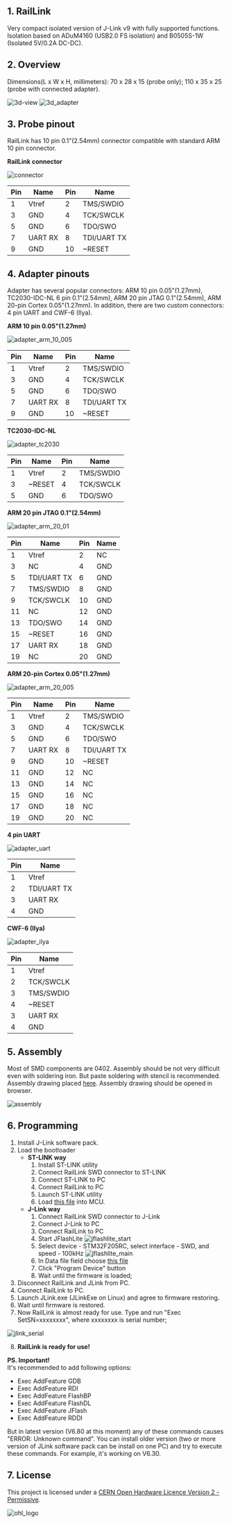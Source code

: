 ## 1. RailLink
Very compact isolated version of J-Link v9 with fully supported functions.
Isolation based on ADuM4160 (USB2.0 FS isolation) and B0505S-1W (Isolated 5V/0.2A DC-DC).

## 2. Overview
Dimensions(L x W x H, millimeters): 70 x 28 x 15 (probe only); 110 x 35 x 25 (probe with connected adapter).
>
![3d-view](https://habrastorage.org/webt/_x/eb/be/_xebbex11apcut3lnv1f2dbkm3w.png)
![3d_adapter](https://habrastorage.org/webt/ow/93/0u/ow930ulf7yfhhmgjfrsbnaum-ma.png)

## 3. Probe pinout
RailLink has 10 pin 0.1"(2.54mm) connector compatible with standard ARM 10 pin connector.

<b>RailLink connector</b>

![connector](https://habrastorage.org/webt/vl/yd/fx/vlydfxhfjvs-mkcmbxkxz60urnc.png)

|Pin|Name   |Pin|Name        |
|---|-------|---|------------|
|1  |Vtref  |2  | TMS/SWDIO  |
|3  |GND    |4  | TCK/SWCLK  |
|5  |GND    |6  | TDO/SWO    |
|7  |UART RX|8  | TDI/UART TX|
|9  |GND    |10 | ~RESET     |

## 4. Adapter pinouts
Adapter has several popular connectors: ARM 10 pin 0.05"(1.27mm), TC2030-IDC-NL  6 pin 0.1"(2.54mm), ARM 20 pin JTAG 0.1"(2.54mm), ARM 20-pin Cortex 0.05"(1.27mm). In addition, there are two custom connectors: 4 pin UART and CWF-6 (Ilya).

<b>ARM 10 pin 0.05"(1.27mm)</b>

![adapter_arm_10_005](https://habrastorage.org/webt/he/yg/op/heygoptkfajqtc22bssibfniqei.png)

|Pin|Name   |Pin|Name        |
|---|-------|---|------------|
|1  |Vtref  |2  | TMS/SWDIO  |
|3  |GND    |4  | TCK/SWCLK  |
|5  |GND    |6  | TDO/SWO    |
|7  |UART RX|8  | TDI/UART TX|
|9  |GND    |10 | ~RESET     |

<b>TC2030-IDC-NL</b>

![adapter_tc2030](https://habrastorage.org/webt/6x/v6/kd/6xv6kd15zhcsmwnb78b7dsh4qqu.png)

|Pin|Name   |Pin|Name        |
|---|-------|---|------------|
|1  |Vtref  |2  | TMS/SWDIO  |
|3  |~RESET |4  | TCK/SWCLK  |
|5  |GND    |6  | TDO/SWO    |

<b>ARM 20 pin JTAG 0.1"(2.54mm)</b>

![adapter_arm_20_01](https://habrastorage.org/webt/m4/aw/ed/m4awedacnbskbvltodqzmomjcag.png)

|Pin|Name        |Pin|Name |
|---|------------|---|-----|
|1  |Vtref       |2  | NC  |
|3  |NC          |4  | GND |
|5  |TDI/UART TX |6  | GND |
|7  |TMS/SWDIO   |8  | GND |
|9  |TCK/SWCLK   |10 | GND |
|11 |NC          |12 | GND |
|13 |TDO/SWO     |14 | GND |
|15 |~RESET      |16 | GND |
|17 |UART RX     |18 | GND |
|19 |NC          |20 | GND |

<b>ARM 20-pin Cortex 0.05"(1.27mm)</b>

![adapter_arm_20_005](https://habrastorage.org/webt/ph/pi/y9/phpiy9kug__25o728f3x_az4eoe.png)

|Pin|Name   |Pin|Name        |
|---|-------|---|------------|
|1  |Vtref  |2  | TMS/SWDIO  |
|3  |GND    |4  | TCK/SWCLK  |
|5  |GND    |6  | TDO/SWO    |
|7  |UART RX|8  | TDI/UART TX|
|9  |GND    |10 | ~RESET     |
|11 |GND    |12 | NC         |
|13 |GND    |14 | NC         |
|15 |GND    |16 | NC         |
|17 |GND    |18 | NC         |
|19 |GND    |20 |NC          |

<b>4 pin UART</b>

![adapter_uart](https://habrastorage.org/webt/5f/zt/kr/5fztkrevyvydh7mmqwgypmdoxa4.png)

|Pin|Name        |
|---|------------|
|1  |Vtref       |
|2  |TDI/UART TX |
|3  |UART RX     |
|4  |GND         |

<b>CWF-6 (Ilya)</b>

![adapter_ilya](https://habrastorage.org/webt/uv/bf/nx/uvbfnxeewhd_vqp6n3rcabkhb1k.png)

|Pin|Name        |
|---|------------|
|1  |Vtref       |
|2  |TCK/SWCLK   |
|3  |TMS/SWDIO   |
|4  |~RESET      |
|3  |UART RX     |
|4  |GND         |

## 5. Assembly
Most of SMD components are 0402.
Assembly should be not very difficult even with soldering iron.
But paste soldering with stencil is recommended.
Assembly drawing placed [here](https://github.com/Misaka0x2730/RailLink/blob/master/BOM/ibom.html).
Assembly drawing should be opened in browser.

![assembly](https://habrastorage.org/webt/uc/lw/lo/uclwloujzgkngtp4kwmblarj3kw.png)

## 6. Programming
 1. Install J-Link software pack.
 2. Load the bootloader
    * <b>ST-LINK way</b>
      1. Install ST-LINK utility
      2. Connect RailLink SWD connector to ST-LINK
      3. Connect ST-LINK to PC
      4. Connect RailLink to PC
      5. Launch ST-LINK utility
      6. Load [this file](https://github.com/Kevincoooool/MCU_Link_Diy/blob/master/%E5%9B%BA%E4%BB%B6%E5%8D%87%E7%BA%A7%E6%96%B9%E5%BC%8F/JLink-v9_bootloader%E5%9B%BA%E4%BB%B6/bootloader.bin)
      into MCU.
    * <b>J-Link way</b>
      1. Connect RailLink SWD connector to J-Link
      2. Connect J-Link to PC
      3. Connect RailLink to PC
      4. Start JFlashLite
      ![jflashlite_start](https://habrastorage.org/webt/xg/3n/0r/xg3n0rdvlfh1_jckjnhhsvrtotw.png)
      6. Select device - STM32F205RC, select interface - SWD, and speed - 100kHz
      ![jflashlite_main](https://habrastorage.org/webt/oh/pp/m3/ohppm38j8ddi04ctbadl1r0wgu8.png)
      8. In Data file field choose [this file](https://github.com/Kevincoooool/MCU_Link_Diy/blob/master/%E5%9B%BA%E4%BB%B6%E5%8D%87%E7%BA%A7%E6%96%B9%E5%BC%8F/JLink-v9_bootloader%E5%9B%BA%E4%BB%B6/bootloader.bin)
      9. Click "Program Device" button
      10. Wait until the firmware is loaded;
  3. Disconnect RailLink and JLink from PC.
  4. Connect RailLink to PC.
  5. Launch JLink.exe (JLinkExe on Linux) and agree to firmware restoring.
  6. Wait until firmware is restored.
  7. Now RailLink is almost ready for use. Type and run "Exec SetSN=xxxxxxxx", where xxxxxxxx is serial number; 
  >
  ![jlink_serial](https://habrastorage.org/webt/la/cz/gm/laczgmfjwjskbsu1k7olt4oyyug.png)
  >
  8. <b>RailLink is ready for use!</b>
  
<b>PS. Important! </b></br> It's recommended to add following options:
  * Exec AddFeature GDB
  * Exec AddFeature RDI
  * Exec AddFeature FlashBP
  * Exec AddFeature FlashDL
  * Exec AddFeature JFlash
  * Exec AddFeature RDDI </br>

But in latest version (V6.80 at this moment) any of these commands causes "ERROR: Unknown command". You can install older version (two or more version of JLink software pack can be install on one PC) and try to execute these commands. For example, it's working on V6.30.

## 7. License
This project is licensed under a [CERN Open Hardware Licence Version 2 - Permissive](https://ohwr.org/cern_ohl_p_v2.pdf).

>

![ohl_logo](https://habrastorage.org/webt/gb/td/dd/gbtddd5rar0gpt05mye62pj3tdi.png) 
